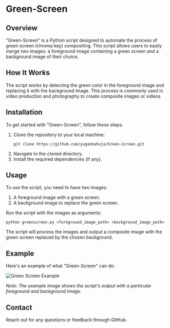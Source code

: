 # Green-Screen

## Overview
"Green-Screen" is a Python script designed to automate the process of green screen (chroma key) compositing. This script allows users to easily merge two images: a foreground image containing a green screen and a background image of their choice.

## How It Works
The script works by detecting the green color in the foreground image and replacing it with the background image. This process is commonly used in video production and photography to create composite images or videos.

## Installation
To get started with "Green-Screen", follow these steps:

1. Clone the repository to your local machine:
   ```
   git clone https://github.com/yugankahuja/Green-Screen.git
   ```
2. Navigate to the cloned directory.
3. Install the required dependencies (if any).

## Usage
To use the script, you need to have two images:
1. A foreground image with a green screen.
2. A background image to replace the green screen.

Run the script with the images as arguments:
```
python greenscreen.py <foreground_image_path> <background_image_path>
```

The script will process the images and output a composite image with the green screen replaced by the chosen background.

## Example
Here's an example of what "Green-Screen" can do:

![Green Screen Example](https://github.com/yugankahuja/Green-Screen/blob/main/image.png)

*Note: The example image shows the script's output with a particular foreground and background image.*

## Contact

Reach out for any questions or feedback through GitHub.
